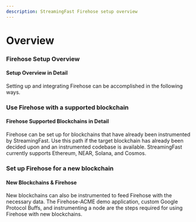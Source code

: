 ```yaml
---
description: StreamingFast Firehose setup overview
---
```


# Overview

### Firehose Setup Overview

#### Setup Overview in Detail

Setting up and integrating Firehose can be accomplished in the following ways.

### Use Firehose with a supported blockchain

#### Firehose Supported Blockchains in Detail

Firehose can be set up for blockchains that have already been instrumented by StreamingFast. Use this path if the target blockchain has already been decided upon and an instrumented codebase is available. StreamingFast currently supports Ethereum, NEAR, Solana, and Cosmos.

### Set up Firehose for a new blockchain

#### New Blockchains & Firehose

New blockchains can also be instrumented to feed Firehose with the necessary data. The Firehose-ACME demo application, custom Google Protocol Buffs, and instrumenting a node are the steps required for using Firehose with new blockchains.
